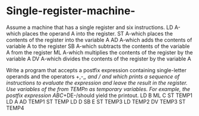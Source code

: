 # Single-register-machine-
Assume a machine that has a single register and six instructions.
LD A-which places the operand A into the register.
ST A-which places the contents of the register into the variable A 
AD A-which adds the contents of variable A to the register 
SB A-which subtracts the contents of the variable A from the register 
ML A-which multiplies the contents of the register by the variable A 
DV A-which divides the contents of the register by the variable A 

Write a program that accepts a postfix expression containing single-letter operands and the operators +,-,*, and / and which prints a sequence of instructions to evaluate the expression and leave the result in the register. Use variables of the from TEMPn as temporary variables. For example, the postfix expression ABC*+DE-/should yield the printout. 
LD B 
ML C 
ST TEMP1 
LD A 
AD TEMP1 
ST TEMP 
LD D 
SB E 
ST TEMP3 
LD TEMP2 
DV TEMP3 
ST TEMP4
